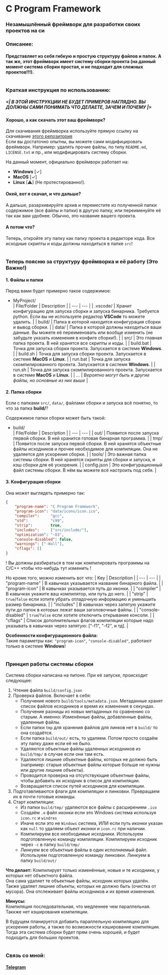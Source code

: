 # C Program Framework
### Незамышлённый фреймворк для разработки своих проектов на си
### Описание:
#### Представляет из себя гибкую и простую структуру файлов и папок. А так же, этот фреймворк имеет систему сборки проекта (на данный момент система сборки простая, и не подходит для сложных проектов!!!).

#


### Краткая инструкция по использованию:

##### **<| В ЭТОЙ ИНСТРУКЦИИ НЕ БУДЕТ ПРИМЕРОВ НАГЛЯДНО. ВЫ ДОЛЖНЫ САМИ ПОНИМАТЬ ЧТО ДЕЛАЕТЕ, ЗАЧЕМ И ПОЧЕМУ |>**

#### Хорошо, а как скачать этот ваш фреймворк?

Для скачивания фреймворка используйте прямую ссылку на скачивание [этого репозитория](https://github.com/LukovDev/C-Program-Framework/archive/refs/heads/master.zip)</br>
Если вы достаточно опытны, вы можете сами модифицировать фреймворк. Например: удалять прочие файлы, по типу ```README.md```, ```LICENSE.txt``` и пр., или модифицировать систему сборки.

На данный момент, официально фреймворк работает на:</br>
- **Windows** [✓]
- **MacOS** [✓]
- **Linux** [⚠] (Не протестированно!).

#### Окей, вот я скачал, и что дальше?

А дальше, разархивируйте архив и переместите из полученной папки содержимое (все файлы и папки) в другую папку, или переименуйте её так как вам удобнее. Обычно, это название вашего проекта.

#### А потом что?

Теперь, откройте эту папку как папку проекта в редакторе кода.
Все исходные скрипты и коды должны находиться в папке ```src```!

#

### Теперь поясню за структуру фреймворка и её работу (Это Важно!)

#### 1. Файлы и папки
Перед вами будет примерно такое содержимое:</br>
- MyProject/</br>
  | File/Folder | Description |
  | --- | --- |
  | .vscode/ | Хранит конфигурацию для запуска сборки и запуска бинарника. Требуется python. Если вы не используете редактор **VSCode** то можете удалить. |
  | build/ | Папка в которой находится конфигурация сборки и вывод сборки. |
  | data/ | Папка в которой должны находиться ваши данные. Вы можете её переименовать или вообще изменить (не забудьте указать изменения в конфиге сборки!). |
  | src/ | Это главная папка проекта. В ней хранятся все скрипты и коды. |
  | build.bat | Точка для запуска сборки проекта. Запускается в системе **Windows**. |
  | build.sh | Точка для запуска сборки проекта. Запускается в системе **MacOS** и **Linux**. |
  | run.bat | Точка для запуска скомпилированного проекта. Запускается в системе **Windows**. |
  | run.sh | Точка для запуска скомпилированного проекта. Запускается в системе **MacOS** и **Linux**. |
  | ... | _Вероятно могут быть и другие файлы, но основные из них выше_ |

#### 2. Папка сборки
Если с папками ```src/```, ```data/```, файлами сборки и запуска всё понятно, то что за папка **build/**?

Содержимое папки сборки может быть такой:</br>
- build/</br>
  | File/Folder | Description |
  | --- | --- |
  | out/ | Появится после запуска первой сборки. В ней хранится готовая бинарная программа. |
  | tmp/ | Появится после запуска первой сборки. В ней хранятся объектные файлы исходников и прочее необходимое для компиляции. Она не удаляется для ускорения сборки. |
  | tools/ | Это важная папка системы сборки. В ней хранятся скрипты для сборки и запуска, и кэш сборки для её ускорения. |
  | config.json | Это конфигурационный файл системы сборки. В нём вы можете всё настроить под себя. |

#### 3. Конфигурация сборки
Она может выглядеть примерно так:
```json
{
    "program-name": "C Program Framework",
    "program-icon": "data/icons/icon.ico",
    "compiler":     "gcc",
    "std":          "c99",
    "strip":        true,
    "includes":     ["src/include/"],
    "optimization": "-O3",
    "console-disabled": false,
    "warnings": ["-Wall"],
    "cflags": []
}
```

! Вы должны разбираться в том как компилировать программы на C/C++ чтобы что-нибудь тут изменить !

Но кроме того, можно изменить вот что:
| Key | Description |
| --- | --- |
| "program-name" | В кавычках указывается название бинарного файла. |
| "program-icon" | В кавычках указывается путь до иконки. |
| "compiler" | В кавычках укажите ваш компилятор, или путь до него. |
| "strip" | ```true```/```false``` если хотите убрать отладочную информацию и уменьшить размер бинарника. |
| "includes" | В кавычках через запятую укажите пути до папок в которых лежат ваши заголовочные файлы. |
| "console-disabled" | ```true```/```false``` если хотите отключить открывание консоли. |
| "cflags" | Список дополнительных флагов компиляции которые надо указывать в кавычках через запятую: ["-f1", "-f2", и тд]. |

**Особенности конфигурационного файла:**</br>
Такие параметры как: ```"program-icon"```, ```"console-disabled"```, работают только в системе **Windows**!

#

### Принцип работы системы сборки
Система сборки написана на питоне. При её запуске, происходит следующее:
1. Чтение файла ```build/config.json```
2. Проверка файлов. Включает в себя:
    - Получение нового ```build/tools/metadata.json```. Метаданные хранят список файлов исходников и время их изменения в секундах.
    - Получение разницы из новых метаданных по сравнению со старым. А именно: Изменённые файлы, добавленные файлы, удаленные файлы.
    - Если папки ```tmp``` для хранения файлов для линков нет в ```build/``` то она создаётся.
    - Если папка ```build/out/``` есть, то удаляем. Потом просто создаём эту папку даже если её не было.
    - Удаляются объектные файлы удаленных исходников из ```build/tmp/``` в случае если они там есть.
    - Удаляются лишние объектные файлы, которых не должно быть (например: старые объектные файлы которые больше не нужны или другие лишние объекты).
    - Проводится проверка на отсутствующие объектные файлы, чтобы добавить их исходник в список для компиляции.
    - Возвращается список путей исходников для компиляции.
3. Подготавливаются флаги для компиляции и линковки. Превращаем их в почти готовые команды.
4. Старт компиляции:
    - Из папки ```build/tmp/``` удаляются все файлы с расширением ```.ico```
    - Создаём ```.o``` файл иконки если это Windows система используя ```icon.rc``` и ```windres```
    - Иначе если это не ```Windows``` система, ИЛИ если путь иконки указан как ```null``` то удаляем объект иконки и ```icon.rc``` при наличии.
    - Компилируем все необходимые исходники. Используем подготовленную команду компиляции. Компилируем исходник через ```-c``` в папку ```build/tmp/```
    - Линкуем все объектные файлы в один исполняемый файл. Используем подготовленную команду линковки. Линкуем в папку ```build/out/```

**Что делает:**
Компилирует только изменённые, новые и те исходники, у которых нет объектного файла.</br>
Она сама удаляет те объектные файлы, исходник которых удалён. Также удаляет лишние объекты, которых не должно быть (очистка от мусора). Она отслеживает файлы исходников и их время изменения.</br>

**Минусы:**</br>
Компиляция последовательная, что медленнее чем параллельная.</br>
Таккже нет кэширования компиляции.</br>

В будущем планируется добавить параллельную компиляцию для ускорения работы, а также по возможности кэширование компиляции. Тогда эта система сборки будет прям очень хорошей, и будет подходить для больших проектов.

#

### Связь со мной:
#### [Telegram](https://t.me/mr_lukov)
